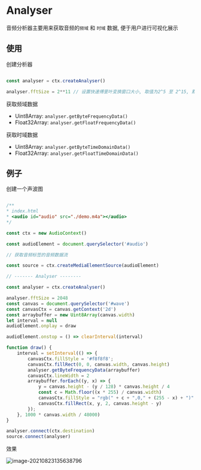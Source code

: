 # Analyser
音频分析器主要用来获取音频的`频域` 和 `时域` 数据, 便于用户进行可视化展示

## 使用
创建分析器

```javascript

const analyser = ctx.createAnalyser()

analyser.fftSize = 2**11 // 设置快速傅里叶变换窗口大小, 取值为2^5 至 2^15, 默认 2048

```

  
获取频域数据

+ Uint8Array: `analyser.getByteFrequencyData()`
+ Float32Array: `analyser.getFloatFrequencyData()`

  
获取时域数据

+ Uint8Array: `analyser.getByteTimeDomainData()`
+ Float32Array: `analyser.getFloatTimeDomainData()`


## 例子
创建一个声波图

```javascript

/**
* index.html
* <audio id="audio" src="./demo.m4a"></audio>
*/

const ctx = new AudioContext()

const audioElement = document.querySelector('#audio')

// 获取音频标签的音频数据流

const source = ctx.createMediaElementSource(audioElement)

// ------- Analyser --------

const analyser = ctx.createAnalyser()

analyser.fftSize = 2048
const canvas = document.querySelector('#wave')
const canvasCtx = canvas.getContext('2d')
const arraybuffer = new Uint8Array(canvas.width)
let interval = null
audioElement.onplay = draw

audioElement.onstop = () => clearInterval(interval)

function draw() {
	interval = setInterval(() => {
		canvasCtx.fillStyle = '#f8f8f8';
		canvasCtx.fillRect(0, 0, canvas.width, canvas.height)
		analyser.getByteFrequencyData(arraybuffer)
		canvasCtx.lineWidth = 2
		arraybuffer.forEach((y, x) => {
			y = canvas.height - (y / 128) * canvas.height / 4
			const c = Math.floor((x * 255) / canvas.width)
			canvasCtx.fillStyle = "rgb(" + c + ",0," + (255 - x) + ")"
			canvasCtx.fillRect(x, y, 2, canvas.height - y)
		});
	}, 1000 * canvas.width / 48000)
}

analyser.connect(ctx.destination)
source.connect(analyser)

```


效果

![image-20210823135638796](https://i.loli.net/2021/08/23/H4edjtVOISDQ2AU.png)